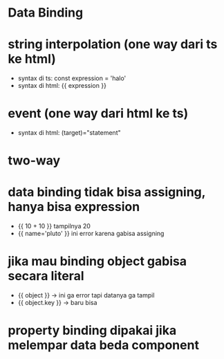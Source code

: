 # Data Binding

# string interpolation (one way dari ts ke html)
- syntax di ts: const expression = 'halo'
- syntax di html: {{ expression }}

# event (one way dari html ke ts)
- syntax di html: (target)="statement"	

# two-way

# data binding tidak bisa assigning, hanya bisa expression
- {{ 10 + 10 }} tampilnya 20
- {{ name='pluto' }} ini error karena gabisa assigning

# jika mau binding object gabisa secara literal
- {{ object }} -> ini ga error tapi datanya ga tampil
- {{ object.key }} -> baru bisa

# property binding dipakai jika melempar data beda component